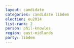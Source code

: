 ```yaml
---
layout: candidate
categories: candidate libdem
election: eu2014
list-rank: 2
person: phil-knowles
region: east-midlands
party: libdem
---
```

